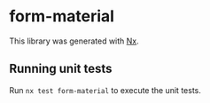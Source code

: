 # form-material

This library was generated with [Nx](https://nx.dev).

## Running unit tests

Run `nx test form-material` to execute the unit tests.

